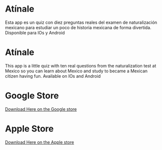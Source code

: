 

# Atínale
Esta app es un quiz con diez preguntas reales del examen de naturalización mexicano para estudiar un poco de historia mexicana de forma divertida. Disponible para IOs y Android

# Atínale
This app is a little quiz with ten real questions from the naturalization test at Mexico so you can learn about Mexico and study to became a Mexican citizen having fun. Available on IOs and Android

# Google Store
[Download Here on the Google store](https://play.google.com/store/apps/details?id=co.yosola.atinale)

# Apple Store
[Download Here on the Apple store](https://apps.apple.com/us/app/at%C3%ADnale/id1562212586)
